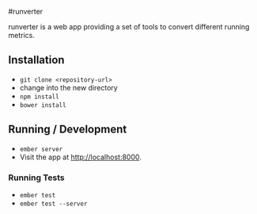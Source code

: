 #runverter

runverter is a web app providing a set of tools to convert different running metrics.

## Installation

* `git clone <repository-url>`
* change into the new directory
* `npm install`
* `bower install`

## Running / Development

* `ember server`
* Visit the app at [http://localhost:8000](http://localhost:8000).

### Running Tests

* `ember test`
* `ember test --server`